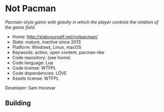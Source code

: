 # Not Pacman

_Pacman-style game with gravity in which the player controls the rotation of the game field._

- Home: http://stabyourself.net/notpacman/
- State: mature, inactive since 2013
- Platform: Windows, Linux, macOS
- Keywords: action, open content, pacman-like
- Code repository: (see home)
- Code language: Lua
- Code license: WTFPL
- Code dependencies: LÖVE
- Assets license: WTFPL

Developer: Sam Hocevar

## Building
